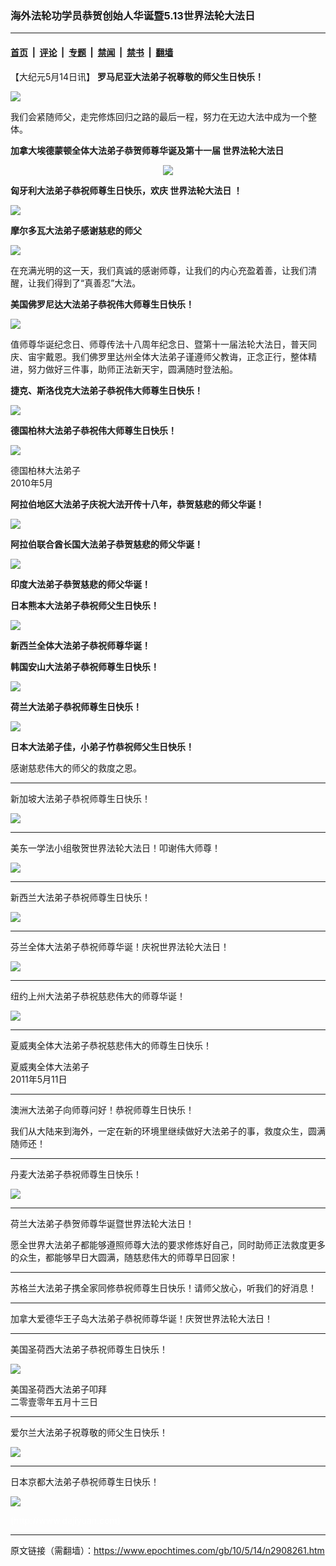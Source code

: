 ### 海外法轮功学员恭贺创始人华诞暨5.13世界法轮大法日

---

#### [首页](../../../..?n2908261) &nbsp;|&nbsp; [评论](../../../../../epoch-comment?n2908261) &nbsp;|&nbsp; [专题](../../../../../epoch-special?n2908261) &nbsp;|&nbsp; [禁闻](../../../../../epoch-news?n2908261) &nbsp;|&nbsp; [禁书](../../../../../books?n2908261) &nbsp;|&nbsp; [翻墙](https://github.com/gfw-breaker/nogfw/blob/master/README.md?n2908261)


<div class="post_content" id="artbody" itemprop="articleBody">
 <!-- article content begin -->
 <p>
  【大纪元5月14日讯】
  <b>
   罗马尼亚大法弟子祝尊敬的师父生日快乐！
  </b>
 </p>
 <p>
  <center>
  </center>
 </p>
 <p>
  <ok href="http://big5.minghui.org/mh/article_images/2010-5-14-minghui-falun-gong-001935-1.jpg">
   <img src="http://big5.minghui.org/mh/article_images/2010-5-14-minghui-falun-gong-001935-1--ss.jpg"/>
  </ok>
 </p>
 <p>
  我们会紧随师父，走完修炼回归之路的最后一程，努力在无边大法中成为一个整体。
 </p>
 <p>
  <b>
   加拿大埃德蒙顿全体大法弟子恭贺师尊华诞及第十一届
   <ok href="https://www.epochtimes.com/gb/tag/%E4%B8%96%E7%95%8C%E6%B3%95%E8%BD%AE%E5%A4%A7%E6%B3%95%E6%97%A5.html">
    世界法轮大法日
   </ok>
  </b>
 </p>
 <p>
  <center>
   <ok href="http://big5.minghui.org/mh/article_images/2010-5-14-minghui-falun-gong-edmonton-greet.jpg">
    <img src="http://big5.minghui.org/mh/article_images/2010-5-14-minghui-falun-gong-edmonton-greet--ss.jpg"/>
   </ok>
  </center>
 </p>
 <p>
  <b>
   匈牙利大法弟子恭祝师尊生日快乐，欢庆
   <ok href="https://www.epochtimes.com/gb/tag/%E4%B8%96%E7%95%8C%E6%B3%95%E8%BD%AE%E5%A4%A7%E6%B3%95%E6%97%A5.html">
    世界法轮大法日
   </ok>
   ！
  </b>
 </p>
 <p>
  <center>
  </center>
 </p>
 <p>
  <ok href="http://big5.minghui.org/mh/article_images/2010-5-14-minghui-falun-gong-001935-0.jpg">
   <img src="http://big5.minghui.org/mh/article_images/2010-5-14-minghui-falun-gong-001935-0--ss.jpg"/>
  </ok>
 </p>
 <p>
 </p>
 <p>
  <b>
   摩尔多瓦大法弟子感谢慈悲的师父
  </b>
 </p>
 <p>
  <center>
  </center>
 </p>
 <p>
  <ok href="http://big5.minghui.org/mh/article_images/2010-5-14-minghui-falun-gong-001935-3.jpg">
   <img src="http://big5.minghui.org/mh/article_images/2010-5-14-minghui-falun-gong-001935-3--ss.jpg"/>
  </ok>
 </p>
 <p>
  在充满光明的这一天，我们真诚的感谢师尊，让我们的内心充盈着善，让我们清醒，让我们得到了“真善忍”大法。
 </p>
 <p>
  <b>
   美国佛罗尼达大法弟子恭祝伟大师尊生日快乐！
  </b>
 </p>
 <p>
  <center>
  </center>
 </p>
 <p>
  <ok href="http://big5.minghui.org/mh/article_images/2010-5-13-usaflorida-2010greeting.jpg">
   <img src="http://big5.minghui.org/mh/article_images/2010-5-13-usaflorida-2010greeting--ss.jpg"/>
  </ok>
 </p>
 <p>
 </p>
 <p>
  值师尊华诞纪念日、师尊传法十八周年纪念日、暨第十一届法轮大法日，普天同庆、宙宇戴恩。我们佛罗里达州全体大法弟子谨遵师父教诲，正念正行，整体精进，努力做好三件事，助师正法新天宇，圆满随时登法船。
 </p>
 <p>
  <b>
   捷克、斯洛伐克大法弟子恭祝伟大师尊生日快乐！
  </b>
 </p>
 <p>
  <center>
  </center>
 </p>
 <p>
  <ok href="http://big5.minghui.org/mh/article_images/2010-5-13-jieke-slavok-2010greeting.jpg">
   <img src="http://big5.minghui.org/mh/article_images/2010-5-13-jieke-slavok-2010greeting--ss.jpg"/>
  </ok>
 </p>
 <p>
 </p>
 <p>
  <b>
   德国柏林大法弟子恭祝伟大师尊生日快乐！
  </b>
 </p>
 <p>
  <center>
  </center>
 </p>
 <p>
  <ok href="http://big5.minghui.org/mh/article_images/2010-5-13-berlin-2010greeting.jpg">
   <img src="http://big5.minghui.org/mh/article_images/2010-5-13-berlin-2010greeting--ss.jpg"/>
  </ok>
 </p>
 <p>
 </p>
 <p>
  德国柏林大法弟子
  <br/>
  2010年5月
 </p>
 <p>
  <b>
   阿拉伯地区大法弟子庆祝大法开传十八年，恭贺慈悲的师父华诞！
  </b>
 </p>
 <p>
  <center>
  </center>
 </p>
 <p>
  <ok href="http://big5.minghui.org/mh/article_images/2010-5-13-world-falundafa-day-235248-0.jpg">
   <img src="http://big5.minghui.org/mh/article_images/2010-5-13-world-falundafa-day-235248-0--ss.jpg"/>
  </ok>
 </p>
 <p>
 </p>
 <p>
  <b>
   阿拉伯联合酋长国大法弟子恭贺慈悲的师父华诞！
  </b>
 </p>
 <p>
  <center>
  </center>
 </p>
 <p>
  <ok href="http://big5.minghui.org/mh/article_images/2010-5-13-world-falundafa-day-235248-1.jpg">
   <img src="http://big5.minghui.org/mh/article_images/2010-5-13-world-falundafa-day-235248-1--ss.jpg"/>
  </ok>
 </p>
 <p>
 </p>
 <p>
  <b>
   印度大法弟子恭贺慈悲的师父华诞！
  </b>
 </p>
 <p>
  <b>
   日本熊本大法弟子恭祝师父生日快乐！
  </b>
 </p>
 <p>
  <center>
  </center>
 </p>
 <p>
  <ok href="http://big5.minghui.org/mh/article_images/2010-5-13-nobody005111738081_01.jpg">
   <img src="http://big5.minghui.org/mh/article_images/2010-5-13-nobody005111738081_01--ss.jpg"/>
  </ok>
 </p>
 <p>
 </p>
 <p>
  <b>
   新西兰全体大法弟子恭祝师尊华诞！
  </b>
 </p>
 <p>
  <b>
   韩国安山大法弟子恭祝师尊生日快乐！
  </b>
 </p>
 <p>
  <center>
  </center>
 </p>
 <p>
  <ok href="http://big5.minghui.org/mh/article_images/2010-5-13-005120827620_01.jpg">
   <img src="http://big5.minghui.org/mh/article_images/2010-5-13-005120827620_01--ss.jpg"/>
  </ok>
 </p>
 <p>
 </p>
 <p>
  <b>
   荷兰大法弟子恭祝师尊生日快乐！
  </b>
 </p>
 <p>
  <center>
  </center>
 </p>
 <p>
  <ok href="http://big5.minghui.org/mh/article_images/2010-5-14-minghui-falun-gong-013358-0.jpg">
   <img src="http://big5.minghui.org/mh/article_images/2010-5-14-minghui-falun-gong-013358-0--ss.jpg"/>
  </ok>
 </p>
 <p>
 </p>
 <p>
  <b>
   日本大法弟子佳，小弟子竹恭祝师父生日快乐！
  </b>
 </p>
 <p>
  感谢慈悲伟大的师父的救度之恩。
 </p>
 <p>
  <b>
  </b>
 </p>
 <hr size="1"/>
 新加坡大法弟子恭祝师尊生日快乐！
 <p>
  <center>
  </center>
 </p>
 <p>
  <ok href="http://big5.minghui.org/mh/article_images/2010-5-14-singapore-513.jpg">
   <img src="http://big5.minghui.org/mh/article_images/2010-5-14-singapore-513--ss.jpg"/>
  </ok>
 </p>
 <p>
 </p>
 <p>
  <b>
  </b>
 </p>
 <hr size="1"/>
 美东一学法小组敬贺世界法轮大法日！叩谢伟大师尊！
 <p>
  <center>
  </center>
 </p>
 <p>
  <ok href="http://big5.minghui.org/mh/article_images/2010-5-14-nobody005130021986_01.jpg">
   <img src="http://big5.minghui.org/mh/article_images/2010-5-14-nobody005130021986_01--ss.jpg"/>
  </ok>
 </p>
 <p>
 </p>
 <p>
  <b>
  </b>
 </p>
 <hr size="1"/>
 新西兰大法弟子恭祝师尊生日快乐！
 <p>
  <center>
  </center>
 </p>
 <p>
  <ok href="http://big5.minghui.org/mh/article_images/2010-5-14-nobody005130742688_01.jpg">
   <img src="http://big5.minghui.org/mh/article_images/2010-5-14-nobody005130742688_01--ss.jpg"/>
  </ok>
 </p>
 <p>
 </p>
 <p>
  <b>
  </b>
 </p>
 <hr size="1"/>
 芬兰全体大法弟子恭祝师尊华诞！庆祝世界法轮大法日！
 <p>
  <center>
  </center>
 </p>
 <p>
  <ok href="http://big5.minghui.org/mh/article_images/2010-5-14-005130420383_01.jpg">
   <img src="http://big5.minghui.org/mh/article_images/2010-5-14-005130420383_01--ss.jpg"/>
  </ok>
 </p>
 <p>
 </p>
 <p>
  <b>
  </b>
 </p>
 <hr size="1"/>
 纽约上州大法弟子恭祝慈悲伟大的师尊华诞！
 <p>
  <center>
  </center>
 </p>
 <p>
  <ok href="http://big5.minghui.org/mh/article_images/2010-5-14-nobody005121630231_01.jpg">
   <img src="http://big5.minghui.org/mh/article_images/2010-5-14-nobody005121630231_01--ss.jpg"/>
  </ok>
 </p>
 <p>
 </p>
 <p>
  <b>
  </b>
 </p>
 <hr size="1"/>
 夏威夷全体大法弟子恭祝慈悲伟大的师尊生日快乐！
 <p>
  夏威夷全体大法弟子
  <br/>
  2011年5月11日
 </p>
 <p>
  <b>
  </b>
 </p>
 <hr size="1"/>
 澳洲大法弟子向师尊问好！恭祝师尊生日快乐！
 <p>
  我们从大陆来到海外，一定在新的环境里继续做好大法弟子的事，救度众生，圆满随师还！
 </p>
 <p>
  <b>
  </b>
 </p>
 <hr size="1"/>
 丹麦大法弟子恭祝师尊生日快乐！
 <p>
  <center>
  </center>
 </p>
 <p>
  <ok href="http://big5.minghui.org/mh/article_images/2010-5-13-005111946177_01.jpg">
   <img src="http://big5.minghui.org/mh/article_images/2010-5-13-005111946177_01--ss.jpg"/>
  </ok>
 </p>
 <p>
 </p>
 <p>
  <b>
  </b>
 </p>
 <hr size="1"/>
 荷兰大法弟子恭贺师尊华诞暨世界法轮大法日！
 <p>
  愿全世界大法弟子都能够遵照师尊大法的要求修炼好自己，同时助师正法救度更多的众生，都能够早日大圆满，随慈悲伟大的师尊早日回家！
 </p>
 <p>
  <b>
  </b>
 </p>
 <hr size="1"/>
 苏格兰大法弟子携全家同修恭祝师尊生日快乐！请师父放心，听我们的好消息！
 <p>
  <b>
  </b>
 </p>
 <hr size="1"/>
 加拿大爱德华王子岛大法弟子恭祝师尊华诞！庆贺世界法轮大法日！
 <p>
  <b>
  </b>
 </p>
 <hr size="1"/>
 美国圣荷西大法弟子恭祝师尊生日快乐！
 <p>
  <center>
  </center>
 </p>
 <p>
  <ok href="http://big5.minghui.org/mh/article_images/2010-5-14-greetings321-01.jpg">
   <img src="http://big5.minghui.org/mh/article_images/2010-5-14-greetings321-01--ss.jpg"/>
  </ok>
 </p>
 <p>
 </p>
 <p>
  美国圣荷西大法弟子叩拜
  <br/>
  二零壹零年五月十三日
 </p>
 <p>
  <b>
  </b>
 </p>
 <hr size="1"/>
 爱尔兰大法弟子祝尊敬的师父生日快乐！
 <p>
  <center>
  </center>
 </p>
 <p>
  <ok href="http://big5.minghui.org/mh/article_images/2010-5-14-greetings356-01.jpg">
   <img src="http://big5.minghui.org/mh/article_images/2010-5-14-greetings356-01--ss.jpg"/>
  </ok>
 </p>
 <p>
 </p>
 <p>
  <b>
  </b>
 </p>
 <hr size="1"/>
 日本京都大法弟子恭祝师尊生日快乐！
 <p>
  <center>
  </center>
 </p>
 <p>
  <ok href="http://big5.minghui.org/mh/article_images/2010-5-14-greetings356-02.jpg">
   <img src="http://big5.minghui.org/mh/article_images/2010-5-14-greetings356-02--ss.jpg"/>
  </ok>
 </p>
 <p>
 </p>
 <p>
  <font color="#ffffff">
   (http://www.dajiyuan.com)
  </font>
 </p>
 <!-- article content end -->
 <div id="below_article_ad">
 </div>
</div>


---

原文链接（需翻墙）：https://www.epochtimes.com/gb/10/5/14/n2908261.htm